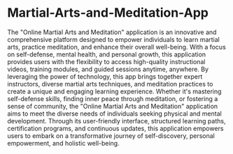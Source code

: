 # Martial-Arts-and-Meditation-App
The "Online Martial Arts and Meditation" application is an innovative and comprehensive platform designed to empower individuals to learn martial arts, practice meditation, 
and enhance their overall well-being. With a focus on self-defense, mental health, and personal growth, this application provides users with the flexibility to access high-quality 
instructional videos, training modules, and guided sessions anytime, anywhere. By leveraging the power of technology, this app brings together expert instructors, diverse martial 
arts techniques, and meditation practices to create a unique and engaging learning experience. Whether it's mastering self-defense skills, finding inner peace through meditation, 
or fostering a sense of community, the "Online Martial Arts and Meditation" application aims to meet the diverse needs of individuals seeking physical and mental development. 
Through its user-friendly interface, structured learning paths, certification programs, and continuous updates, this application empowers users to embark on a transformative 
journey of self-discovery, personal empowerment, and holistic well-being.



